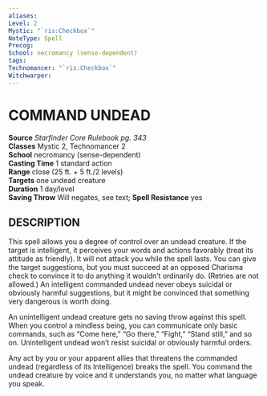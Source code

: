 ```yaml
---
aliases: 
Level: 2
Mystic: "`ris:Checkbox`"
NoteType: Spell
Precog: 
School: necromancy (sense-dependent) 
tags: 
Technomancer: "`ris:Checkbox`"
Witchwarper: 
---
```

# COMMAND UNDEAD

**Source** _Starfinder Core Rulebook pg. 343_  
**Classes** Mystic 2, Technomancer 2  
**School** necromancy (sense-dependent)  
**Casting Time** 1 standard action  
**Range** close (25 ft. + 5 ft./2 levels)  
**Targets** one undead creature  
**Duration** 1 day/level  
**Saving Throw** Will negates, see text; **Spell Resistance** yes

## DESCRIPTION

This spell allows you a degree of control over an undead creature. If the target is intelligent, it perceives your words and actions favorably (treat its attitude as friendly). It will not attack you while the spell lasts. You can give the target suggestions, but you must succeed at an opposed Charisma check to convince it to do anything it wouldn’t ordinarily do. (Retries are not allowed.) An intelligent commanded undead never obeys suicidal or obviously harmful suggestions, but it might be convinced that something very dangerous is worth doing.

An unintelligent undead creature gets no saving throw against this spell. When you control a mindless being, you can communicate only basic commands, such as “Come here,” “Go there,” “Fight,” “Stand still,” and so on. Unintelligent undead won’t resist suicidal or obviously harmful orders.

Any act by you or your apparent allies that threatens the commanded undead (regardless of its Intelligence) breaks the spell. You command the undead creature by voice and it understands you, no matter what language you speak.